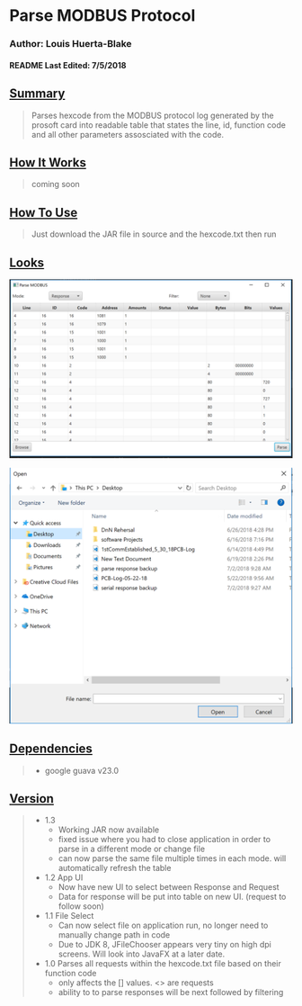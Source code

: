 <h1><b>Parse MODBUS Protocol</b></h1>

<h3><b>Author: Louis Huerta-Blake</b></h3>
<h4><b>README Last Edited: 7/5/2018</b><h4>

<h2><b><u>Summary</u></b></h2>

>Parses hexcode from the MODBUS protocol log generated by the prosoft card into readable table that states the line, id, function code and all other parameters assosciated with the code.

<h2><b><u>How It Works</u></b></h2>

>coming soon


<h2><b><u>How To Use</u></b></h2>

> Just download the JAR file in source and the hexcode.txt then run

<h2><b><u>Looks</u></b></h2>

![New UI](https://raw.githubusercontent.com/Equable/parseMODBUS/master/hexcode%20parse.PNG)


![Select File via Browse](https://raw.githubusercontent.com/Equable/parseMODBUS/master/hexcode%20parse%20browse.PNG)

<h2><b><u>Dependencies</u></b></h2>

>* google guava v23.0


<h2><b><u>Version</u></b></h2>

>* 1.3
>   * Working JAR now available
>   * fixed issue where you had to close application in order to parse in a different mode or change file
>   * can now parse the same file multiple times in each mode. will automatically refresh the table
>* 1.2 App UI
>   * Now have new UI to select between Response and Request
>   * Data for response will be put into table on new UI. (request to follow soon)
>* 1.1 File Select
>   * Can now select file on application run, no longer need to manually change path in code
>   * Due to JDK 8, JFileChooser appears very tiny on high dpi screens. Will look into JavaFX at a later date.
>* 1.0 Parses all requests within the hexcode.txt file based on their function code
>   * only affects the [] values. <> are requests
>   * ability to to parse responses will be next followed by filtering

